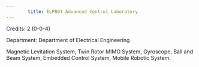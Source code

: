 ```yaml
---
        title: ELP801 Advanced Control Laboratory
---
```

Credits: 2 (0-0-4)

Department: Department of Electrical Engineering

Magnetic Levitation System, Twin Rotor MIMO System, Gyroscope, Ball and Beam System, Embedded Control System, Mobile Robotic System.